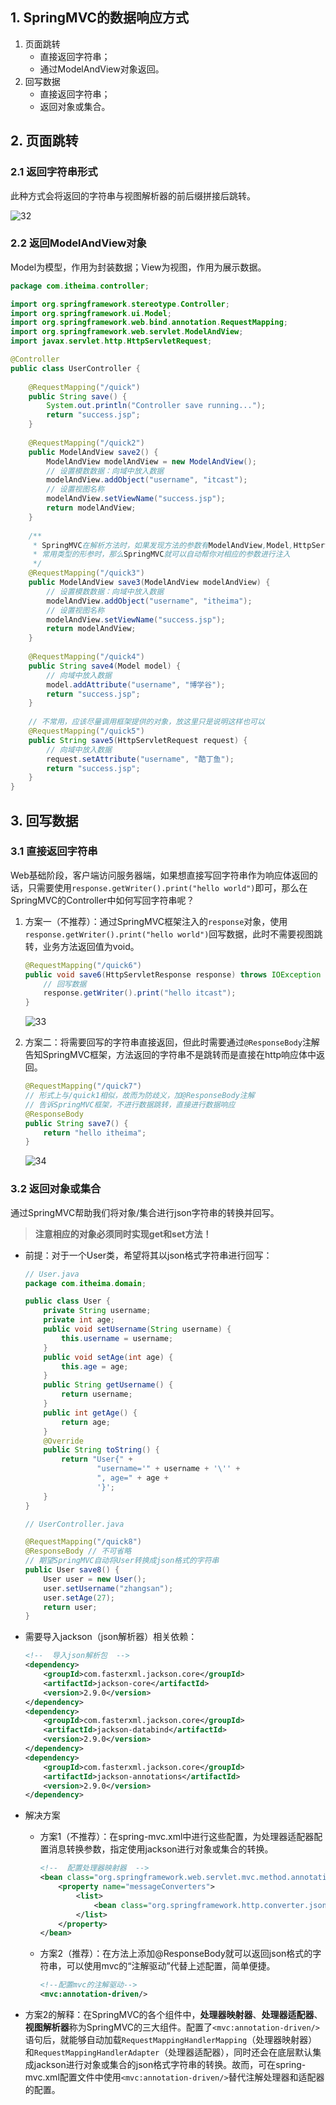 ## 1. SpringMVC的数据响应方式

1. 页面跳转
    - 直接返回字符串；
    - 通过ModelAndView对象返回。
2. 回写数据
    - 直接返回字符串；
    - 返回对象或集合。

## 2. 页面跳转

### 2.1 返回字符串形式

此种方式会将返回的字符串与视图解析器的前后缀拼接后跳转。

![32](https://chua-n.gitee.io/figure-bed/notebook/JavaWeb/SpringMVC/32.png)

### 2.2 返回ModelAndView对象

Model为模型，作用为封装数据；View为视图，作用为展示数据。

```java
package com.itheima.controller;

import org.springframework.stereotype.Controller;
import org.springframework.ui.Model;
import org.springframework.web.bind.annotation.RequestMapping;
import org.springframework.web.servlet.ModelAndView;
import javax.servlet.http.HttpServletRequest;

@Controller
public class UserController {
    
    @RequestMapping("/quick")
    public String save() {
        System.out.println("Controller save running...");
        return "success.jsp";
    }
    
    @RequestMapping("/quick2")
    public ModelAndView save2() {
        ModelAndView modelAndView = new ModelAndView();
        // 设置模数数据：向域中放入数据
        modelAndView.addObject("username", "itcast");
        // 设置视图名称
        modelAndView.setViewName("success.jsp");
        return modelAndView;
    }
    
    /**
     * SpringMVC在解析方法时，如果发现方法的参数有ModelAndView,Model,HttpServletRequest等
     * 常用类型的形参时，那么SpringMVC就可以自动帮你对相应的参数进行注入
     */
    @RequestMapping("/quick3")
    public ModelAndView save3(ModelAndView modelAndView) {
        // 设置模数数据：向域中放入数据
        modelAndView.addObject("username", "itheima");
        // 设置视图名称
        modelAndView.setViewName("success.jsp");
        return modelAndView;
    }
    
    @RequestMapping("/quick4")
    public String save4(Model model) {
        // 向域中放入数据
        model.addAttribute("username", "博学谷");
        return "success.jsp";
    }
    
    // 不常用，应该尽量调用框架提供的对象，放这里只是说明这样也可以
    @RequestMapping("/quick5")
    public String save5(HttpServletRequest request) {
        // 向域中放入数据
        request.setAttribute("username", "酷丁鱼");
        return "success.jsp";
    }
}
```

## 3. 回写数据

### 3.1 直接返回字符串

Web基础阶段，客户端访问服务器端，如果想直接写回字符串作为响应体返回的话，只需要使用`response.getWriter().print("hello world")`即可，那么在SpringMVC的Controller中如何写回字符串呢？

1. 方案一（不推荐）：通过SpringMVC框架注入的`response`对象，使用`response.getWriter().print("hello world")`回写数据，此时不需要视图跳转，业务方法返回值为void。

    ```java
    @RequestMapping("/quick6")
    public void save6(HttpServletResponse response) throws IOException {
        // 回写数据
        response.getWriter().print("hello itcast");
    }
    ```

    ![33](https://chua-n.gitee.io/figure-bed/notebook/JavaWeb/SpringMVC/33.png)

2. 方案二：将需要回写的字符串直接返回，但此时需要通过`@ResponseBody`注解告知SpringMVC框架，方法返回的字符串不是跳转而是直接在http响应体中返回。

    ```java
    @RequestMapping("/quick7")
    // 形式上与/quick1相似，故而为防歧义，加@ResponseBody注解
    // 告诉SpringMVC框架，不进行数据跳转，直接进行数据响应
    @ResponseBody
    public String save7() {
        return "hello itheima";
    }
    ```

    ![34](https://chua-n.gitee.io/figure-bed/notebook/JavaWeb/SpringMVC/34.png)

### 3.2 返回对象或集合

通过SpringMVC帮助我们将对象/集合进行json字符串的转换并回写。

> **注意相应的对象必须同时实现get和set方法！**

-  前提：对于一个User类，希望将其以json格式字符串进行回写：

    ```java
    // User.java
    package com.itheima.domain;
    
    public class User {
        private String username;
        private int age;
        public void setUsername(String username) {
            this.username = username;
        }
        public void setAge(int age) {
            this.age = age;
        }
        public String getUsername() {
            return username;
        }
        public int getAge() {
            return age;
        }
        @Override
        public String toString() {
            return "User{" +
                    "username='" + username + '\'' +
                    ", age=" + age +
                    '}';
        }
    }
    ```

    ```java
    // UserController.java
    
    @RequestMapping("/quick8")
    @ResponseBody // 不可省略
    // 期望SpringMVC自动将User转换成json格式的字符串
    public User save8() {
        User user = new User();
        user.setUsername("zhangsan");
        user.setAge(27);
        return user;
    }
    ```

- 需要导入jackson（json解析器）相关依赖：

    ```xml
    <!--  导入json解析包  -->
    <dependency>
        <groupId>com.fasterxml.jackson.core</groupId>
        <artifactId>jackson-core</artifactId>
        <version>2.9.0</version>
    </dependency>
    <dependency>
        <groupId>com.fasterxml.jackson.core</groupId>
        <artifactId>jackson-databind</artifactId>
        <version>2.9.0</version>
    </dependency>
    <dependency>
        <groupId>com.fasterxml.jackson.core</groupId>
        <artifactId>jackson-annotations</artifactId>
        <version>2.9.0</version>
    </dependency>
    ```

- 解决方案

    - 方案1（不推荐）：在spring-mvc.xml中进行这些配置，为处理器适配器配置消息转换参数，指定使用jackson进行对象或集合的转换。

        ```xml
        <!--  配置处理器映射器  -->
        <bean class="org.springframework.web.servlet.mvc.method.annotation.RequestMappingHandlerAdapter">
            <property name="messageConverters">
                <list>
                    <bean class="org.springframework.http.converter.json.MappingJackson2HttpMessageConverter"/>
                </list>
            </property>
        </bean>
        ```

    - 方案2（推荐）：在方法上添加@ResponseBody就可以返回json格式的字符串，可以使用mvc的“注解驱动”代替上述配置，简单便捷。

        ```xml
        <!--配置mvc的注解驱动-->
        <mvc:annotation-driven/>
        ```

- 方案2的解释：在SpringMVC的各个组件中，**处理器映射器**、**处理器适配器**、**视图解析器**称为SpringMVC的三大组件。配置了`<mvc:annotation-driven/>`语句后，就能够自动加载`RequestMappingHandlerMapping`（处理器映射器）和`RequestMappingHandlerAdapter`（处理器适配器），同时还会在底层默认集成jackson进行对象或集合的json格式字符串的转换。故而，可在spring-mvc.xml配置文件中使用`<mvc:annotation-driven/>`替代注解处理器和适配器的配置。

